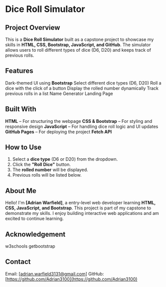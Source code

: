 #  Dice Roll Simulator

##  Project Overview
This is a **Dice Roll Simulator** built as a capstone project to showcase my skills in **HTML, CSS, Bootstrap, JavaScript, and GitHub**. The simulator allows users to roll different types of dice (D6, D20) and keeps track of previous rolls.

##  Features
 Dark-themed UI using **Bootstrap**
 Select different dice types (D6, D20)
 Roll a dice with the click of a button
 Display the rolled number dynamically
 Track previous rolls in a list
 Name Generator
 Landing Page
 

##  Built With
 **HTML** – For structuring the webpage
**CSS & Bootstrap** – For styling and responsive design
**JavaScript** – For handling dice roll logic and UI updates
 **GitHub Pages** – For deploying the project
 **Fetch API**

##  How to Use
1. Select a **dice type** (D6 or D20) from the dropdown.
2. Click the **"Roll Dice"** button.
3. The **rolled number** will be displayed.
4. Previous rolls will be listed below.


##  About Me
Hello! I'm **[Adrian Warfield]**, a entry-level web developer learning **HTML, CSS, JavaScript, and Bootstrap**. This project is part of my capstone to demonstrate my skills. I enjoy building interactive web applications and am excited to continue learning.

## Acknowledgement
w3schools
getbootstrap



##  Contact
 Email: [adrian.warfield3131@gmail.com]
 GitHub: [https://github.com/Adrian3100](https://github.com/Adrian3100)
